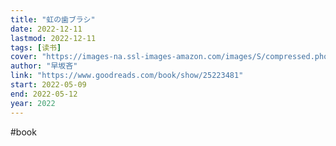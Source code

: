 ```yaml
---
title: "虹の歯ブラシ"
date: 2022-12-11
lastmod: 2022-12-11
tags: [读书]
cover: "https://images-na.ssl-images-amazon.com/images/S/compressed.photo.goodreads.com/books/1427383836i/25223481.jpg"
author: "早坂吝"
link: "https://www.goodreads.com/book/show/25223481"
start: 2022-05-09
end: 2022-05-12
year: 2022
---
```

#book
